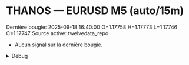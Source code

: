 # THANOS — EURUSD M5 (auto/15m)
Dernière bougie: 2025-09-18 16:40:00  O=1.17758  H=1.17773  L=1.17746  C=1.17747
Source active: twelvedata_repo

- Aucun signal sur la dernière bougie.

<details><summary>Debug</summary>

- TD_API_KEY manquant.

</details>